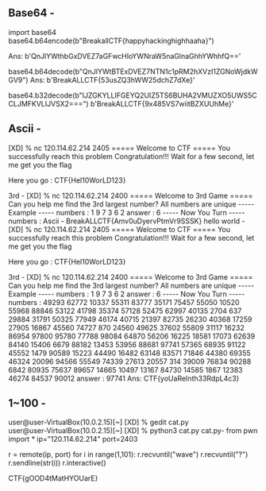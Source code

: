 ## Base64 -
 import base64
 base64.b64encode(b"BreakallCTF{happyhackinghighhaaha}")

Ans: b'QnJlYWthbGxDVEZ7aGFwcHloYWNraW5naGlnaGhhYWhhfQ=='
 
 base64.b64decode(b"QnJlYWtBTExDVEZ7NTN1c1pRM2hXVzI1ZGNoWjdkWGV9")
Ans: b'BreakALLCTF{53usZQ3hWW25dchZ7dXe}'

base64.b32decode(b"IJZGKYLLIFGEYQ2UIZ5TS6BUHA2VMUZXO5UWS5CCLJMFKVLIJVSX2===")
b'BreakALLCTF{9x485VS7wiitBZXUUhMe}'

## Ascii -
[XD] % nc 120.114.62.214 2405
===== Welcome to CTF =====
You successfully reach this problem
Congratulation!!!
Wait for a few second, let me get you the flag

Here you go : CTF{Hel10WorLD123}

3rd -
[XD] % nc 120.114.62.214 2400
===== Welcome to 3rd Game =====
Can you help me find the 3rd largest number?
All numbers are unique
----- Example -----
numbers : 1 9 7 3 6 2
answer : 6
----- Now You Turn -----
numbers : Ascii -
BreakALLCTF{Amv0uDyervPtmVr9SSSK}
hello world -
[XD] % nc 120.114.62.214 2405
===== Welcome to CTF =====
You successfully reach this problem
Congratulation!!!
Wait for a few second, let me get you the flag

Here you go : CTF{Hel10WorLD123}


3rd -
[XD] % nc 120.114.62.214 2400
===== Welcome to 3rd Game =====
Can you help me find the 3rd largest number?
All numbers are unique
----- Example -----
numbers : 1 9 7 3 6 2
answer : 6
----- Now You Turn -----
numbers : 49293 62772 10337 55311 83777 35171 75457 55050 10520 55968 88846 53122 41798 35374 57128 52475 62997 40135 2704 637 29884 31791 50325 77949 46174 40715 21397 82735 26230 40368 17259 27905 16867 45560 74727 870 24560 49625 37602 55809 31117 16232 86954 97800 95780 77788 98084 64870 56206 16225 18581 17073 62639 84140 15406 6679 88182 13453 53956 88681 97741 57365 68935 91122 45552 1479 90589 15223 44490 16482 63148 83571 71846 44380 69355 46324 20096 94566 55549 74339 27613 20557 314 39009 76834 90288 6842 80935 75637 89657 14665 10497 13167 84730 14585 1867 12383 46274 84537 90012
answer : 97741
Ans: CTF{yoUaReInth33RdpL4c3}

## 1~100 -
 user@user-VirtualBox(10.0.2.15)[~] 
[XD] % gedit cat.py  
 user@user-VirtualBox(10.0.2.15)[~] 
[XD] % python3 cat.py
cat.py-
from pwn import *
ip="120.114.62.214"
port=2403

r = remote(ip, port)
for i in range(1,101):
    r.recvuntil("wave")
    r.recvuntil("?")
    r.sendline(str(i))
r.interactive()

CTF{gOOD4tMatHYOUarE}
